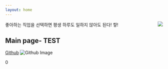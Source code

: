 ```yaml
---
layout: home
---
```

<!-- 코드 상단 : 방문자 수 확인 -->
<a href="https://hits.seeyoufarm.com">
                        <img align="right" src="https://hits.seeyoufarm.com/api/count/incr/badge.svg?url=https://github.com/Jerrykim91/jerrykim91.github.io"/></a> 


좋아하는 직업을 선택하면 평생 하루도 일하지 않아도 된다! 핳!




Main page- TEST
---

<!-- 코드 중간 : github commit history -->
<a class="introduce_link" href="https://github.com/madplay" rel="nofollow" target="_blank">Github</a>
	<img src="https://ghchart.rshah.org/jerrykim91" alt="Github Image" style="max-width:100%">


<!-- 코드 하단 : page chage -->
<link rel="next" href="{{site.baseurl}}{{reversed_posts.first.url}}" />0